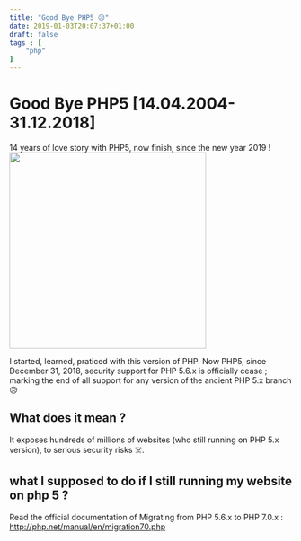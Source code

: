 ```yaml
---
title: "Good Bye PHP5 😥"
date: 2019-01-03T20:07:37+01:00
draft: false
tags : [
    "php"
]
---
```



<h1 class="title">Good Bye PHP5 [14.04.2004-31.12.2018] </h1>

14 years of love story with PHP5, now finish, since the new year 2019 !
<img src="/img/posts/post2/php5.PNG" height="350px" />

I started, learned, praticed with this version of PHP.
Now PHP5, since December 31, 2018, security support for PHP 5.6.x is officially cease ; marking the end of all support for any version of the ancient PHP 5.x branch 😥

<h2 class="title" > What does it mean ?</h2>

It exposes hundreds of millions of websites (who still running on PHP 5.x version), to serious security risks ☠️.

<h2 class="title" > what I supposed to do if I still running my website on php 5 ? </h2>

Read the official documentation of Migrating from PHP 5.6.x to PHP 7.0.x  : http://php.net/manual/en/migration70.php